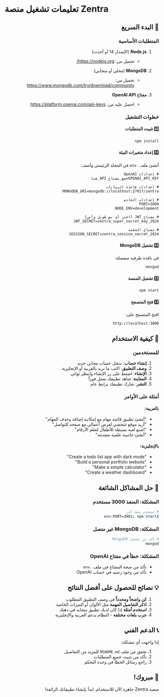 # تعليمات تشغيل منصة Zentra

<div dir="rtl">

## 🚀 البدء السريع

### المتطلبات الأساسية

1. **Node.js** (الإصدار 14 أو أحدث)
   - تحميل من: https://nodejs.org/

2. **MongoDB** (محلي أو سحابي)
   - تحميل من: https://www.mongodb.com/try/download/community

3. **مفتاح OpenAI API**
   - احصل عليه من: https://platform.openai.com/api-keys

### خطوات التشغيل

#### 1️⃣ تثبيت المتطلبات

```bash
npm install
```

#### 2️⃣ إعداد متغيرات البيئة

أنشئ ملف `.env` في المجلد الرئيسي وأضف:

```env
# إعدادات OpenAI
OPENAI_API_KEY=ضع_مفتاح_API_هنا

# إعدادات قاعدة البيانات
MONGODB_URI=mongodb://localhost:27017/zentra

# إعدادات الخادم
PORT=3000
NODE_ENV=development

# مفتاح JWT (اختر أي نص طويل وآمن)
JWT_SECRET=zentra_super_secret_key_2024

# مفتاح الجلسة
SESSION_SECRET=zentra_session_secret_2024
```

#### 3️⃣ تشغيل MongoDB

في نافذة طرفية منفصلة:
```bash
mongod
```

#### 4️⃣ تشغيل المنصة

```bash
npm start
```

#### 5️⃣ فتح المتصفح

افتح المتصفح على:
```
http://localhost:3000
```

## 📱 كيفية الاستخدام

### للمستخدمين

1. **إنشاء حساب**: سجل حساب مجاني جديد
2. **وصف التطبيق**: اكتب ما تريد بالعربية أو الإنجليزية
3. **الإنشاء**: اضغط على زر الإنشاء وانتظر ثواني
4. **المعاينة**: شاهد تطبيقك يعمل فوراً
5. **النشر**: شارك تطبيقك برابط عام

### أمثلة على الأوامر

#### بالعربية:
- "أنشئ تطبيق قائمة مهام مع إمكانية إضافة وحذف المهام"
- "أريد موقع شخصي لعرض أعمالي مع صفحة للتواصل"
- "اصنع لعبة بسيطة للأطفال لتعلم الأرقام"
- "أنشئ حاسبة علمية متقدمة"

#### بالإنجليزية:
- "Create a todo list app with dark mode"
- "Build a personal portfolio website"
- "Make a simple calculator"
- "Create a weather dashboard"

## 🔧 حل المشاكل الشائعة

### المشكلة: المنفذ 3000 مستخدم
```bash
# استخدم منفذ آخر
$env:PORT=3001; npm start
```

### المشكلة: MongoDB غير متصل
```bash
# تأكد من تشغيل MongoDB
mongod
```

### المشكلة: خطأ في مفتاح OpenAI
- تأكد من صحة المفتاح في ملف `.env`
- تأكد من وجود رصيد في حساب OpenAI

## 💡 نصائح للحصول على أفضل النتائج

1. **كن واضحاً ومحدداً** في وصف التطبيق المطلوب
2. **اذكر التفاصيل المهمة** مثل الألوان أو الميزات الخاصة
3. **استخدم أمثلة** إذا كان لديك تطبيق مشابه في ذهنك
4. **جرب بلغات مختلفة** - النظام يدعم العربية والإنجليزية

## 📞 الدعم الفني

إذا واجهت أي مشكلة:
1. تحقق من ملف `README.md` للمزيد من التفاصيل
2. تأكد من تثبيت جميع المتطلبات
3. راجع رسائل الخطأ في وحدة التحكم

## 🎉 مبروك!

منصة Zentra جاهزة الآن للاستخدام. ابدأ بإنشاء تطبيقاتك الرائعة!

</div>